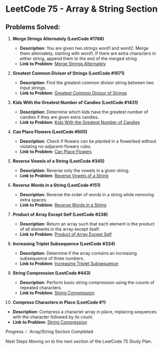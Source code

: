 # LeetCode 75 - Array & String Section

## Problems Solved:


1. **Merge Strings Alternately (LeetCode #1768)**  
   - **Description**: You are given two strings word1 and word2. Merge them alternately, starting with word1. If there are extra characters in either string, append them to the end of the merged string  
   - **Link to Problem**: [Merge Strings Alternately](https://leetcode.com/problems/merge-strings-alternately/?envType=study-plan-v2&envId=leetcode-75)

2. **Greatest Common Divisor of Strings (LeetCode #1071)**  
   - **Description**: Find the greatest common divisor string between two input strings.  
   - **Link to Problem**: [Greatest Common Divisor of Strings](https://leetcode.com/problems/greatest-common-divisor-of-strings/?envType=study-plan-v2&envId=leetcode-75)

3. **Kids With the Greatest Number of Candies (LeetCode #1431)**  
   - **Description**: Determine which kids have the greatest number of candies if they are given extra candies.  
   - **Link to Problem**: [Kids With the Greatest Number of Candies](https://leetcode.com/problems/kids-with-the-greatest-number-of-candies/?envType=study-plan-v2&envId=leetcode-75)

4. **Can Place Flowers (LeetCode #605)**  
   - **Description**: Check if flowers can be planted in a flowerbed without violating no-adjacent-flowers rules.  
   - **Link to Problem**: [Can Place Flowers](https://leetcode.com/problems/can-place-flowers/?envType=study-plan-v2&envId=leetcode-75)

5. **Reverse Vowels of a String (LeetCode #345)**  
   - **Description**: Reverse only the vowels in a given string.  
   - **Link to Problem**: [Reverse Vowels of a String](https://leetcode.com/problems/reverse-vowels-of-a-string/?envType=study-plan-v2&envId=leetcode-75)

6. **Reverse Words in a String (LeetCode #151)**  
   - **Description**: Reverse the order of words in a string while removing extra spaces.  
   - **Link to Problem**: [Reverse Words in a String](https://leetcode.com/problems/reverse-words-in-a-string/?envType=study-plan-v2&envId=leetcode-75)

7. **Product of Array Except Self (LeetCode #238)**  
   - **Description**: Return an array such that each element is the product of all elements in the array except itself.  
   - **Link to Problem**: [Product of Array Except Self](https://leetcode.com/problems/product-of-array-except-self/?envType=study-plan-v2&envId=leetcode-75)

8. **Increasing Triplet Subsequence (LeetCode #334)**  
   - **Description**: Determine if the array contains an increasing subsequence of three numbers.  
   - **Link to Problem**: [Increasing Triplet Subsequence](https://leetcode.com/problems/increasing-triplet-subsequence/?envType=study-plan-v2&envId=leetcode-75)

9. **String Compression (LeetCode #443)**  
   - **Description**: Perform basic string compression using the counts of repeated characters.  
   - **Link to Problem**: [String Compression](https://leetcode.com/problems/string-compression/?envType=study-plan-v2&envId=leetcode-75)

10. **Compress Characters in Place (LeetCode #?)**  
   - **Description**: Compress a character array in place, replacing sequences with the character followed by its count.  
   - **Link to Problem**: [String Compression](https://leetcode.com/problems/string-compression/?envType=study-plan-v2&envId=leetcode-75)

Progress
✅ Array/String Section Completed

Next Steps
Moving on to the next section of the LeetCode 75 Study Plan.